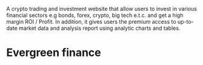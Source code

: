 A crypto trading and investment website that allow users to invest in various financial sectors e.g bonds, forex, crypto, big tech e.t.c. and get a high margin ROI / Profit.
In addition, it gives users the premium access to up-to-date market data and analysis report using analytic charts and tables.

# Evergreen finance
